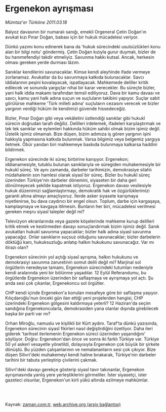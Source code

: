 # Ergenekon ayrışması

*Mümtaz'er Türköne 2011.03.18*

<td class="columnist-detail">
<p>Balyoz davasının bir numaralı sanığı, emekli Orgeneral Çetin Doğan'ın avukat kızı Pınar Doğan, babası için bir hukuk mücadelesi veriyor.</p>
<p>
<div id="haberMetinDiv">
<p>Dünkü yazımı konu edinerek bana da 'hukuk sürecindeki usulsüzlükleri konu alan bir bilgi notu' göndermiş. Çetin Doğan kızıyla gurur duymalı, bizler de bu hanımefendiyi takdir etmeliyiz. Savunma hakkı kutsal. Ancak, herkesin olması gereken yerde durması lâzım.
<p>Sanıklar kendilerini savunacaklar. Kimse kendi aleyhinde ifade vermeye zorlanamaz. Avukatlar da bu savunmaya katkıda bulunacaklar. Savcı iddialarının peşini kovalayacak, ispatlayacak. Mahkemede deliller kritik edilecek ve sonunda yargıçlar nihai bir karar verecekler. Bu süreçte bizler, yani halk iddia makamı tarafından temsil ediliyoruz. Dava bir kamu davası ve savcı, kamu yani halk adına suçun ve suçluların takibini yapıyor. Suçlar sabit görülürse mahkeme 'Türk milleti adına' suçluların cezasını verecek ve bizler yargının verdiği hüküm ile kendimizi güvende hissedeceğiz.
<p>Bizler, Pınar Doğan gibi veya vekâletini üstlendiği sanıklar gibi hukukî sürecin doğrudan tarafı değiliz. Delilleri irdelemek, ifadeleri karşılaştırmak ve tek tek sanıklar ve eylemleri hakkında hüküm sahibi olmak bizim işimiz değil. Üstelik işimiz olmamalı. Bize düşen, bizim adımıza iş gören yargının işini hakkıyla yapmasına katkıda bulunmak. Varsa bilgimiz veya belgemiz yargıya iletmek. Öbür yandan biri mahkemeye baskıda bulunmaya kalkarsa haddini bildirmek.
<p>Ergenekon sürecinde iki süreç birbirine karışıyor. Ergenekon; iddianamesiyle, tutuklu bulunan sanıklarıyla ve süregiden muhakemesiyle bir hukukî süreç. Ve aynı zamanda, darbeler tarihimizin, demokrasiye silahlı müdahalenin son hamlesi olarak siyasî bir süreç. Bizler bu hukukî süreç üzerinden Türkiye'nin darbeler dönemini, siyaseten bir daha geri dönülmeyecek şekilde kapatmak istiyoruz. Ergenekon davası vesilesiyle hukuk düzenimizi sağlamlaştırmayı, demokratik hak ve özgürlüklerimizi garanti altına almayı amaçlıyoruz. İlerde asker siyasete karışmaya niyetlenirse, bu dava caydırıcı bir engel olsun. Toplum, darbe için kargaşaya, kamplaşmaya ve kavgaya itilmesin. Bunların her biri, mücadelesi verilmesi gereken meşru siyasî talepler değil mi?
<p>Televizyon ekranlarında veya gazete köşelerinde mahkeme kurup delilleri kritik etmek ve kestirmeden davayı sonuçlandırmak bizim işimiz değil. Sanık avukatları hukukî savunma yapacaklar; bizler halk adına siyasî savunma yapacağız. Onlar sanıkların suçsuz olduğunu savunacaklar; bizler darbelerin döktüğü kanı, hukuksuzluğu anlatıp halkın hukukunu savunacağız. Var mı itirazı olan?
<p>Ergenekon sürecinin yol açtığı siyasî ayrışma, halkın hukukunu ve demokrasiyi savunma zaruretinin somut delili değil mi? Marjinal sol örgütlerin neredeyse tamamı, Ergenekon sürecindeki tutumları nedeniyle kendi aralarında yeni bir bölünme yaşadılar. 12 Eylül Referandumu, bu örgütlerde Ergenekon üzerinden bir saflaşmaya ve ayrışmaya yol açtı. Şu anda sesi çok çıkanlar, Ergenekoncu sol örgütler.
<p>CHP kendi içinde Ergenekon'a konulan mesafeye göre bir saflaşma yaşıyor. Kılıçdaroğlu'nun önceki gün ilan ettiği yeni projelerden hangisi, CHP üzerindeki Ergenekon gölgesini kaldırmaya yeterli? 12 Haziran'da seçim sandığına Ergenekoncularla, demokrasiden yana olanlar dışında girebilecek başka bir parti var mı?
<p>Orhan Miroğlu, namuslu ve kişilikli bir Kürt aydını. Taraf'ta dünkü yazısında, Ergenekon sürecinin siyasî fikirleri nasıl değiştirdiğini özetliyor. Daha ileri giderek 'tarihsel ilerlemenin Ergenekon süreci üzerinden yaşandığını' söylüyor. Doğru: Ergenekon'dan önce ve sonra iki farklı Türkiye var. Türkiye 50 yıl askerî vesayetle yönetildi, dolayısıyla Ergenekon çok büyük bir şirkete dönüştü. Bu yüzden çalışanlarının ve nemalananların sesi çok çıkıyor. Bize düşen Silivri'deki muhakemeyi kendi haline bırakarak, Türkiye'nin darbeler tarihini bir tabuta yerleştirip çivilerini çakmak.
<p>Silivri'deki davayı gerekçe gösterip siyasî tavır takınanlar, Ergenekon ayrışmasında yanlış yere yerleştiklerini görmeliler. İster siyasetçi, ister gazeteci olsunlar, Ergenekon'un kirli yükü altında ezilmeye mahkûmlar. </p></p></p></p></p></p></p></p></p></div>
</p>


<p><br>
		 </br></p></td>

Kaynak: [zaman.com.tr](http://zaman.com.tr/yazar.do?yazino=1109064), [web.archive.org (arşiv bağlantısı)](http://web.archive.org/web/20110809103625/http://www.zaman.com.tr:80/yazar.do?yazino=1109064)
